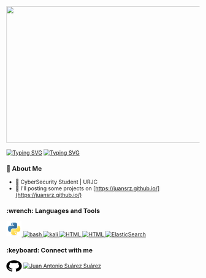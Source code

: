 <img src="https://media2.giphy.com/media/pOEbLRT4SwD35IELiQ/giphy.gif?cid=ecf05e47ct4yhk8pvu597tp5o2b6txvqwnxj0wrga3e93t9l&rid=giphy.gif&ct=g" height="356" width="1035">


<a href="https://git.io/typing-svg"><img src="https://readme-typing-svg.demolab.com?font=Fira+Code&size=23&duration=4000&pause=2000&center=true&vCenter=true&multiline=true&width=1100&height=70&lines=Hi+there+%F0%9F%91%8B%2C+I'm+Juan+Antonio+Suárez+Suárez;Cybersecurity+student+%7C+CTF+Player+%7C+Red+Team+%7C+eJPT" alt="Typing SVG" /></a>
[![Typing SVG](https://readme-typing-svg.demolab.com/?lines=First+line+of+text;Second+line+of+text)](https://git.io/typing-svg)
### :bust_in_silhouette: About Me
  
- :closed_book: CyberSecurity Student | URJC
- :pencil: I'll posting some projects on [https://juansrz.github.io/](https://juansrz.github.io/)

<h3 align="left">:wrench: Languages and Tools</h3>
<p align="left"> <a href="https://www.python.org" target="_blank" rel="noreferrer"> <img src="https://raw.githubusercontent.com/devicons/devicon/master/icons/python/python-original.svg" alt="python" width="40" height="40"/> </a> <a href="https://www.gnu.org/software/bash/" target="_blank" rel="noreferrer"> <img src="https://www.vectorlogo.zone/logos/gnu_bash/gnu_bash-icon.svg" alt="bash" width="40" height="40"/> </a> <a href="https://www.kali.org/" target="_blank" rel="noreferrer"> <img src="https://raw.githubusercontent.com/get-icon/geticon/master/icons/kali-dragon-icon.svg" alt="kali" width="40" height="40"/> </a> <a href="https://www.w3.org/standards/webdesign/htmlcss#whatcss" target="_blank" rel="noreferrer"> <img src="https://www.vectorlogo.zone/logos/w3_html5/w3_html5-icon.svg" alt="HTML" width="40" height="40"/> </a> <a href="https://www.w3.org/standards/webdesign/htmlcss#whatcss" target="_blank" rel="noreferrer"> <img src="https://www.vectorlogo.zone/logos/w3_css/w3_css-icon.svg" alt="HTML" width="40" height="40"/> </a> <a href="https://www.elastic.co/es/what-is/elasticsearch" target="_blank" rel="noreferrer"> <img src="https://www.vectorlogo.zone/logos/elastic/elastic-icon.svg" alt="ElasticSearch" width="40" height="40"/> </a> </p>

<h3 align="left">:keyboard: Connect with me</h3>
<p align="left">
<a href="https://github.com/juansrz" target="blank"><img align="center" src="https://raw.githubusercontent.com/FedericoManzano/bodystyle-iconos/master/svg/bs-github.svg" alt="juansrz" height="30" width="40" /></a>
<a href="https://www.linkedin.com/in/jasrz/" target="blank"><img align="center" src="https://raw.githubusercontent.com/rahuldkjain/github-profile-readme-generator/master/src/images/icons/Social/linked-in-alt.svg" alt="Juan Antonio Suárez Suárez" height="30" width="40" /></a>
</p>



